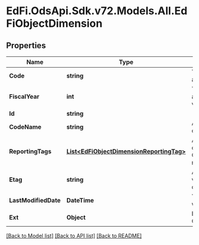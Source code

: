 # EdFi.OdsApi.Sdk.v72.Models.All.EdFiObjectDimension

## Properties

Name | Type | Description | Notes
------------ | ------------- | ------------- | -------------
**Code** | **string** | The code representation of the account object dimension. | 
**FiscalYear** | **int** | The fiscal year for which the account object dimension is valid. | 
**Id** | **string** |  | [optional] 
**CodeName** | **string** | A description of the account object dimension. | [optional] 
**ReportingTags** | [**List&lt;EdFiObjectDimensionReportingTag&gt;**](EdFiObjectDimensionReportingTag.md) | An unordered collection of objectDimensionReportingTags. Optional tag for accountability reporting. | [optional] 
**Etag** | **string** | A unique system-generated value that identifies the version of the resource. | [optional] 
**LastModifiedDate** | **DateTime** | The date and time the resource was last modified. | [optional] 
**Ext** | **Object** | Extensions to the ObjectDimension entity. | [optional] 

[[Back to Model list]](../../README.md#documentation-for-models) [[Back to API list]](../../README.md#documentation-for-api-endpoints) [[Back to README]](../../README.md)

